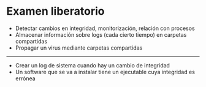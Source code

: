 # Examen liberatorio

- Detectar cambios en integridad, monitorización, relación con procesos
- Almacenar información sobre logs (cada cierto tiempo) en carpetas compartidas
- Propagar un virus mediante carpetas compartidas

-------------

- Crear un log de sistema cuando hay un cambio de integridad
- Un software que se va a instalar tiene un ejecutable cuya integridad es errónea
